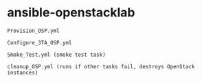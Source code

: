# ansible-openstacklab
    Provision_OSP.yml

    Configure_3TA_OSP.yml

    Smoke_Test.yml (smoke test task)

    cleanup_OSP.yml (runs if other tasks fail, destroys OpenStack instances)
